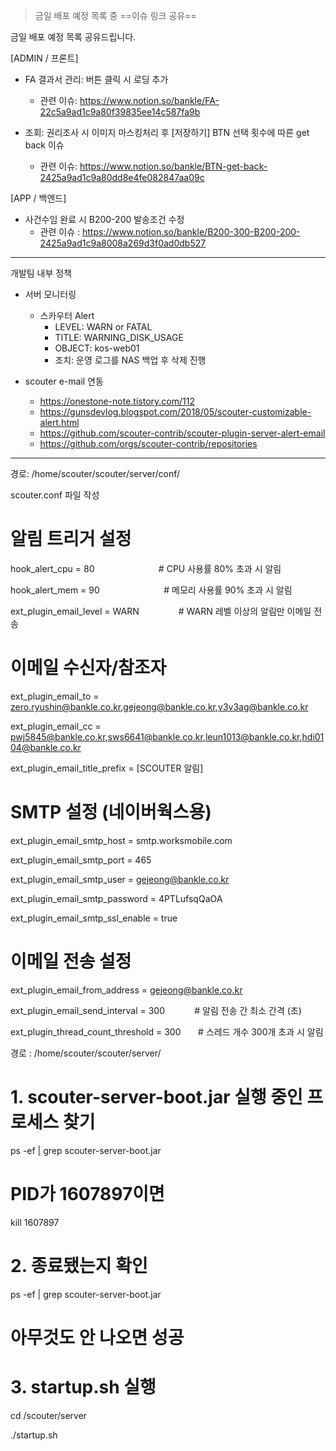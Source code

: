 > 금일 배포 예정 목록 중 ==이슈 링크 공유==


금일 배포 예정 목록 공유드립니다.

[ADMIN / 프론트]
- FA 결과서 관리: 버튼 클릭 시 로딩 추가 
	- 관련 이슈: https://www.notion.so/bankle/FA-22c5a9ad1c9a80f39835ee14c587fa9b

- 조회: 권리조사 시 이미지 마스킹처리 후 [저장하기] BTN 선택 횟수에 따른 get back 이슈
	- 관련 이슈: https://www.notion.so/bankle/BTN-get-back-2425a9ad1c9a80dd8e4fe082847aa09c


[APP / 백엔드]
- 사건수임 완료 시 B200-200 발송조건 수정
	- 관련 이슈 : https://www.notion.so/bankle/B200-300-B200-200-2425a9ad1c9a8008a269d3f0ad0db527


***

개발팀 내부 정책
- 서버 모니터링
	- 스카우터 Alert
		- LEVEL: WARN or FATAL
		- TITLE: WARNING_DISK_USAGE
		- OBJECT: kos-web01
		- 조치: 운영 로그를 NAS 백업 후 삭제 진행

- scouter e-mail 연동
	- https://onestone-note.tistory.com/112
	- https://gunsdevlog.blogspot.com/2018/05/scouter-customizable-alert.html
	- https://github.com/scouter-contrib/scouter-plugin-server-alert-email
	- https://github.com/orgs/scouter-contrib/repositories

***

경로: /home/scouter/scouter/server/conf/

scouter.conf 파일 작성

  

# 알림 트리거 설정

hook_alert_cpu = 80                          # CPU 사용률 80% 초과 시 알림

hook_alert_mem = 90                          # 메모리 사용률 90% 초과 시 알림

ext_plugin_email_level = WARN                # WARN 레벨 이상의 알림만 이메일 전송

  

# 이메일 수신자/참조자

ext_plugin_email_to = zero.ryushin@bankle.co.kr,gejeong@bankle.co.kr,v3v3ag@bankle.co.kr

ext_plugin_email_cc = pwj5845@bankle.co.kr,sws6641@bankle.co.kr,leun1013@bankle.co.kr,hdi0104@bankle.co.kr

ext_plugin_email_title_prefix = [SCOUTER 알림]

  

# SMTP 설정 (네이버웍스용)

ext_plugin_email_smtp_host = smtp.worksmobile.com

ext_plugin_email_smtp_port = 465

ext_plugin_email_smtp_user = gejeong@bankle.co.kr

ext_plugin_email_smtp_password = 4PTLufsqQaOA

ext_plugin_email_smtp_ssl_enable = true

  

# 이메일 전송 설정

ext_plugin_email_from_address = gejeong@bankle.co.kr

ext_plugin_email_send_interval = 300            # 알림 전송 간 최소 간격 (초)

  

ext_plugin_thread_count_threshold = 300       # 스레드 개수 300개 초과 시 알림

  

경로 : /home/scouter/scouter/server/

# 1. scouter-server-boot.jar 실행 중인 프로세스 찾기

ps -ef | grep scouter-server-boot.jar

  

# PID가 1607897이면

kill 1607897

  

# 2. 종료됐는지 확인

ps -ef | grep scouter-server-boot.jar

# 아무것도 안 나오면 성공

  

# 3. startup.sh 실행

cd /scouter/server

./startup.sh